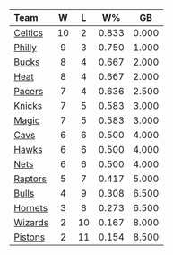 | Team                            |  W  |  L  |  W%   |  GB   |
|:--------------------------------|:---:|:---:|:-----:|:-----:|
| [Celtics](/r/bostonceltics)     | 10  |  2  | 0.833 | 0.000 |
| [Philly](/r/sixers)             |  9  |  3  | 0.750 | 1.000 |
| [Bucks](/r/MkeBucks)            |  8  |  4  | 0.667 | 2.000 |
| [Heat](/r/heat)                 |  8  |  4  | 0.667 | 2.000 |
| [Pacers](/r/pacers)             |  7  |  4  | 0.636 | 2.500 |
| [Knicks](/r/NYKnicks)           |  7  |  5  | 0.583 | 3.000 |
| [Magic](/r/OrlandoMagic)        |  7  |  5  | 0.583 | 3.000 |
| [Cavs](/r/clevelandcavs)        |  6  |  6  | 0.500 | 4.000 |
| [Hawks](/r/AtlantaHawks)        |  6  |  6  | 0.500 | 4.000 |
| [Nets](/r/GoNets)               |  6  |  6  | 0.500 | 4.000 |
| [Raptors](/r/torontoraptors)    |  5  |  7  | 0.417 | 5.000 |
| [Bulls](/r/chicagobulls)        |  4  |  9  | 0.308 | 6.500 |
| [Hornets](/r/CharlotteHornets)  |  3  |  8  | 0.273 | 6.500 |
| [Wizards](/r/washingtonwizards) |  2  | 10  | 0.167 | 8.000 |
| [Pistons](/r/DetroitPistons)    |  2  | 11  | 0.154 | 8.500 |